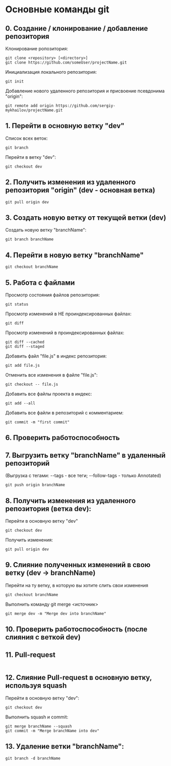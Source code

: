 # Основные команды git


## 0. Создание / клонирование / добавление репозитория

Клонирование ропозитория: 
```
git clone <repository> [<directory>]
git clone https://github.com/someUser/projectName.git
```
Инициализация локального репозитория:
```
git init
```
Добавление нового удаленного репозитория и присвоение псевдонима "origin":
```
git remote add origin https://github.com/sergiy-mykhailov/projectName.git
```

## 1. Перейти в основную ветку "dev"
Список всех веток:
```
git branch
```
Перейти в ветку "dev":
```
git checkout dev
```

## 2. Получить изменения из удаленного репозитория "origin" (dev - основная ветка)
```
git pull origin dev
```

## 3. Создать новую ветку от текущей ветки (dev)
Создать новую ветку "branchName":
```
git branch branchName
```

## 4. Перейти в новую ветку "branchName"
```
git checkout branchName
```

## 5. Работа с файлами
Просмотр состояния файлов репозитория:
```
git status
```
Просмотр изменений в НЕ проиндексированных файлах:
```
git diff
```
Просмотр изменений в проиндексированных файлах:
```
git diff --cached
git diff --staged
```
Добавить файл "file.js" в индекс репозитория:
```
git add file.js
```
Отменить все изменения в файле "file.js":
```
git checkout -- file.js
```
Добавить все файлы проекта в индекс:
```
git add --all
```
Добавить все файли в репозиторий с комментарием:
```
git commit -m "first commit"
```
## 6. Проверить работоспособность

## 7. Выгрузить ветку "branchName" в удаленный репозиторий
(Выгрузка с тегами: --tags - все теги; --follow-tags - только Annotated)
```
git push origin branchName
```

## 8. Получить изменения из удаленного репозитория (ветка dev):
Перейти в основную ветку "dev"
```
git checkout dev
```
Получить изменения:
```
git pull origin dev
```

## 9. Слияние полученных изменений в свою ветку (dev -> branchName)
Перейти на ту ветку, в которую вы хотите слить свои изменения
```
git checkout branchName
```
Выполнить команду git merge <источник>
```
git merge dev -m "Merge dev into branchName"
```

## 10. Проверить работоспособность (после слияния с веткой dev)

## 11. Pull-request
```

```

## 12. Слияние Pull-request в основную ветку, используя squash
Перейти в основную ветку "dev":
```
git checkout dev
```
Выполнить squash и commit:
```
git merge branchName --squash
git commit -m "Merge branchName into dev"
```

## 13. Удаление ветки "branchName":
```
git branch -d branchName
```
